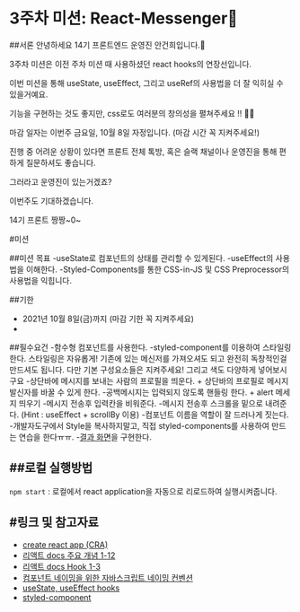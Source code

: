 # 3주차 미션: React-Messenger💌

##서론
안녕하세요 14기 프론트엔드 운영진 안건희입니다.🤗

3주차 미션은 이전 주차 미션 때 사용하셨던 react hooks의 연장선입니다. 

이번 미션을 통해 useState, useEffect, 그리고 useRef의 사용법을 더 잘 익히실 수 있을거예요. 

기능을 구현하는 것도 좋지만, css로도 여러분의 창의성을 펼쳐주세요 !! 💸💸

마감 일자는 이번주 금요일, 10월 8일 자정입니다. (마감 시간 꼭 지켜주세요!)

진행 중 어려운 상황이 있다면 프론트 전체 톡방, 혹은 슬랙 채널이나 운영진을 통해 편하게 질문하셔도 좋습니다. 

그러라고 운영진이 있는거겠죠?

이번주도 기대하겠습니다. 

14기 프론트 짱짱~0~

#미션

##미션 목표
-useState로 컴포넌트의 상태를 관리할 수 있게된다.
-useEffect의 사용법을 이해한다.
-Styled-Components를 통한 CSS-in-JS 및 CSS Preprocessor의 사용법을 익힙니다.

##기한
- 2021년 10월 8일(금)까지 (마감 기한 꼭 지켜주세요)
- 
##필수요건
-함수형 컴포넌트를 사용한다.
-styled-component를 이용하여 스타일링 한다. 스타일링은 자유롭게! 기존에 있는 메신저를 가져오셔도 되고 완전히 독창적인걸 만드셔도 됩니다. 다만 기본 구성요소들은 지켜주세요! 그리고 색도 다양하게 넣어보시구요
-상단바에 메시지를 보내는 사람의 프로필을 띄운다. + 상단바의 프로필로 메시지 발신자를 바꿀 수 있게 한다.
-공백메시지는 입력되지 않도록 핸들링 한다. + alert 메세지 띄우기
-메시지 전송후 입력칸을 비워준다.
-메시지 전송후 스크롤을 밑으로 내려준다. (Hint : useEffect + scrollBy 이용)
-컴포넌트 이름을 역할이 잘 드러나게 짓는다.
-개발자도구에서 Style을 복사하지말고, 직접 styled-components를 사용하여 만드는 연습을 한다ㅠㅠ.
-[결과 화면](https://react-messenger-13th2.vercel.app/chatlist/1)을 구현한다.

##로컬 실행방법
---

`npm start` : 로컬에서 react application을 자동으로 리로드하여 실행시켜줍니다.

#링크 및 참고자료
---

- [create react app (CRA)](https://create-react-app.dev/docs/getting-started/)
- [리액트 docs 주요 개념 1-12](https://ko.reactjs.org/docs/hello-world.html)
- [리액트 docs Hook 1-3](https://ko.reactjs.org/docs/hooks-intro.html)
- [컴포넌트 네이밍을 위한 자바스크립트 네이밍 컨벤션](https://velog.io/@cada/%EC%9E%90%EB%B0%94%EC%8A%A4%ED%81%AC%EB%A6%BD%ED%8A%B8-%EC%8A%A4%ED%83%80%EC%9D%BC-%EA%B0%80%EC%9D%B4%EB%93%9C-%EB%84%A4%EC%9D%B4%EB%B0%8D-%EC%BB%A8%EB%B2%A4%EC%85%98-%ED%8E%B8)
- [useState, useEffect hooks](https://velog.io/@velopert/react-hooks#1-usestate)
- [styled-component](https://styled-components.com/docs/basics#getting-started)
